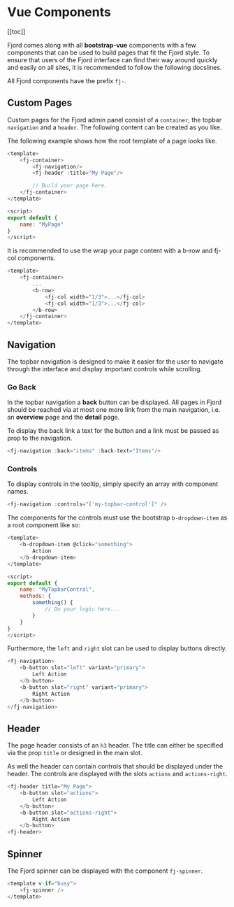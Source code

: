 # Vue Components

[[toc]]

Fjord comes along with all **bootstrap-vue** components with a few components that can be used to build pages that fit the Fjord style. To ensure that users of the Fjord interface can find their way around quickly and easily on all sites, it is recommended to follow the following docslines.

All Fjord components have the prefix `fj-`.

## Custom Pages

Custom pages for the Fjord admin panel consist of a `container`, the topbar `navigation` and a `header`. The following content can be created as you like.

The following example shows how the root template of a page looks like.

```javascript
<template>
    <fj-container>
        <fj-navigation/>
        <fj-header :title="My Page"/>

        // Build your page here.
    </fj-container>
</template>

<script>
export default {
    name: "MyPage"
}
</script>
```

It is recommended to use the wrap your page content with a b-row and fj-col components.

```javascript
<template>
    <fj-container>
        ...
        <b-row>
            <fj-col width="1/3">...</fj-col>
            <fj-col width="1/3">...</fj-col>
        </b-row>
    </fj-container>
</template>
```

## Navigation

The topbar navigation is designed to make it easier for the user to navigate through the interface and display important controls while scrolling.

### Go Back

In the topbar navigation a **back** button can be displayed. All pages in Fjord should be reached via at most one more link from the main navigation, i.e. an **overview** page and the **detail** page.

To display the back link a text for the button and a link must be passed as prop to the navigation.

```php
<fj-navigation :back="items" :back-text="Items"/>
```

### Controls

To display controls in the tooltip, simply specify an array with component names.

```javascript
<fj-navigation :controls="['my-topbar-control']" />
```

The components for the controls must use the bootstrap `b-dropdown-item` as a root component like so:

```javascript
<template>
    <b-dropdown-item @click="something">
        Action
    </b-dropdown-item>
</template>

<script>
export default {
    name: "MyTopbarControl",
    methods: {
        something() {
            // Do your logic here...
        }
    }
}
</script>
```

Furthermore, the `left` and `right` slot can be used to display buttons directly.

```php
<fj-navigation>
    <b-button slot="left" variant="primary">
        Left Action
    </b-button>
    <b-button slot="right" variant="primary">
        Right Action
    </b-button>
</fj-navigation>
```

## Header

The page header consists of an `h3` header. The title can either be specified via the prop `title` or designed in the main slot.

As well the header can contain controls that should be displayed under the header. The controls are displayed with the slots `actions` and `actions-right`.

```javascript
<fj-header title="My Page">
    <b-button slot="actions">
        Left Action
    </b-button>
    <b-button slot="actions-right">
        Right Action
    </b-button>
<fj-header>
```

## Spinner

The Fjord spinner can be displayed with the component `fj-spinner`.

```javascript
<template v-if="busy">
    <fj-spinner />
</template>
```
